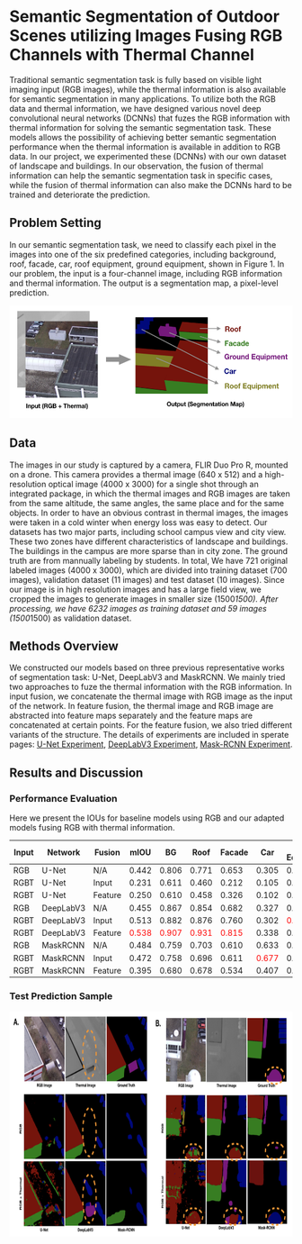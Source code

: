 # Semantic Segmentation of Outdoor Scenes utilizing Images Fusing RGB Channels with Thermal Channel

Traditional semantic segmentation task is fully based on visible light imaging input (RGB images), while the thermal information is also available for semantic segmentation in many applications. To utilize both the RGB data and thermal information, we have designed various novel deep convolutional neural networks (DCNNs) that fuzes the RGB information with thermal information for solving the semantic segmentation task.  These models allows the possibility of achieving better semantic segmentation performance when the thermal information is available in addition to RGB data. In our project, we experimented these (DCNNs) with our own dataset of landscape and buildings. In our observation, the fusion of thermal information can help the semantic segmentation task in specific cases, while the fusion of thermal information can also make the DCNNs hard to be trained and deteriorate the prediction.

## Problem Setting

In our semantic segmentation task, we need to classify each pixel in the images into one of the six predefined categories, including background, roof, facade, car, roof equipment, ground equipment, shown in Figure 1. In our problem, the input is a four-channel image, including RGB information and thermal information. The output is a segmentation map, a pixel-level prediction.

<p align="center">
	<img src="figure/ps.png" height="200"/>
</p>

## Data

The images in our study is captured by a camera, FLIR Duo Pro R, mounted on a drone. This camera provides a thermal image (640 x 512) and a high-resolution optical image (4000 x 3000) for a single shot through an integrated package, in which the thermal images and RGB images are taken from the same altitude, the same angles, the same place and for the same objects. In order to have an obvious contrast in thermal images, the images were taken in a cold winter when energy loss was easy to detect. Our datasets has two major parts, including school campus view and city view. These two zones have different characteristics of landscape and buildings. The buildings in the campus are more sparse than in city zone. The ground truth are from mannually labeling by students. In total, We have 721 original labeled images (4000 x 3000), which are divided into training dataset (700 images), validation dataset (11 images) and test dataset (10 images). Since our image is in high resolution images and has a large field view, we cropped the images to generate images in smaller size (1500*1500). After processing, we have 6232 images as training dataset and 59 images (1500*1500) as validation dataset.

## Methods Overview

We constructed our models based on three previous representative works of segmentation task: U-Net, DeepLabV3 and MaskRCNN. We mainly tried two approaches to fuze the thermal information with the RGB information. In input fusion, we concatenate the thermal image with RGB image as the input of the network. In feature fusion, the thermal image and RGB image are abstracted into feature maps separately and the feature maps are concatenated at certain points. For the feature fusion, we also tried different variants of the structure. The details of experiments are included in sperate pages: [U-Net Experiment](unet.md), [DeepLabV3 Experiment](deeplabv3.md), [Mask-RCNN Experiment](maskrcnn.md).

## Results and Discussion

### Performance Evaluation
Here we present the IOUs for baseline models using RGB and our adapted models fusing RGB with thermal information.

<table>
    <thead>
        <tr>
            <th>Input</th>
            <th>Network</th>
            <th>Fusion</th>
            <th> mIOU </th>
            <th> BG </th>
            <th> Roof </th>
            <th> Facade </th>
            <th> Car </th>
            <th> Roof Equipment </th>
            <th> Ground Equipment </th>
        </tr>
    </thead>
    <tbody>
        <tr>
            <td> RGB </td>
            <td> U-Net </td>
            <td> N/A </td>
            <td> 0.442 </td>
            <td> 0.806 </td>
            <td> 0.771 </td>
            <td> 0.653 </td>
            <td> 0.305 </td>
            <td> 0.018 </td>
            <td> 0.096 </td>
        </tr>
        <tr>
        	<td> RGBT </td>
        	<td> U-Net </td>
            <td> Input </td>
            <td> 0.231 </td>
            <td> 0.611 </td>
            <td> 0.460 </td>
            <td> 0.212 </td>
            <td> 0.105 </td>
            <td> 0.000 </td>
            <td> 0.000 </td>
        </tr>
        <tr>
        	<td> RGBT </td>
        	<td> U-Net </td>
        	<td> Feature </td>
            <td> 0.250 </td>
            <td> 0.610 </td>
            <td> 0.458 </td>
            <td> 0.326 </td>
            <td> 0.102 </td>
            <td> 0.000 </td>
            <td> 0.000 </td>
        </tr>
        <tr>
            <td> RGB </td>
            <td> DeepLabV3 </td>
            <td> N/A </td>
            <td> 0.455 </td>
            <td> 0.867 </td>
            <td> 0.854 </td>
            <td> 0.682 </td>
            <td> 0.327 </td>
            <td> 0.028 </td>
            <td> 0.135 </td>
        </tr>
        <tr>
        	<td> RGBT </td>
        	<td> DeepLabV3 </td>
            <td> Input </td>
            <td> 0.513 </td>
            <td> 0.882 </td>
            <td> 0.876 </td>
            <td> 0.760 </td>
            <td> 0.302 </td>
            <td> <span style="color:red">0.030</span> </td>
            <td> <span style="color:red">0.311</span> </td>
        </tr>
        <tr>
        	<td> RGBT </td>
        	<td> DeepLabV3 </td>
        	<td> Feature </td>
            <td> <span style="color:red">0.538</span> </td>
            <td> <span style="color:red">0.907</span> </td>
            <td> <span style="color:red">0.931</span> </td>
            <td> <span style="color:red">0.815</span> </td>
            <td> 0.338 </td>
            <td> 0.025 </td>
            <td> 0.280 </td>
        </tr>
        <tr>
            <td> RGB </td>
            <td> MaskRCNN </td>
            <td> N/A </td>
            <td> 0.484 </td>
            <td> 0.759 </td>
            <td> 0.703 </td>
            <td> 0.610 </td>
            <td> 0.633 </td>
            <td> 0.000 </td>
            <td> 0.200 </td>
        </tr>
        <tr>
        	<td> RGBT </td>
        	<td> MaskRCNN </td>
            <td> Input </td>
            <td> 0.472 </td>
            <td> 0.758 </td>
            <td> 0.696 </td>
            <td> 0.611 </td>
            <td> <span style="color:red">0.677</span> </td>
            <td> 0.000 </td>
            <td> 0.089 </td>
        </tr>
        <tr>
        	<td> RGBT </td>
        	<td> MaskRCNN </td>
        	<td> Feature </td>
            <td> 0.395 </td>
            <td> 0.680 </td>
            <td> 0.678 </td>
            <td> 0.534 </td>
            <td> 0.407 </td>
            <td> 0.000 </td>
            <td> 0.072 </td>
        </tr>
    </tbody>
</table>



### Test Prediction Sample
<p align="center">
	<img src="figure/pd.png" height="400"/>
</p>












